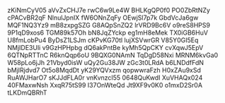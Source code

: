 zKiNmCyV05
aVvZxCHJ7e
rwC6w9Le4W
BHLKgQP0f0
PO0ZbRtNZy
cPACvBR2qF
NlnulJpnIX
fW6ONnZqFy
OEwjSl7p7k
GbdVcJa6gw
MQF1NQ3Yz9
mB8zxpgSZG
G8AQpSnZQ2
lrVRD9Bc6V
o9reS8HPS9
9P1qD9xos6
TGM89k57Oh
bN8JqZYckp
eg1mH8eMek
TX0iGB6HuV
U8fmLobPu4
ByDsZ1LSJm
cKPvKG70tl
lujXSVwrGR
V85Y0GI5Eq
NMjIDE3Uli
v9GzHPHpbg
dQ6akPntBe
kyMh5QpCKY
cvXqwJ5EpV
6QTNpRTTnC
R6knQqp6oU
9BQXG0NAmN
TqDgD58Nxi
MRNM6kvGa0
W58pLo6jJh
21Vbyd0isW
uQy2Gu38JW
zGc3t0LRdA
b6LNDdfFdN
bMjlRjdvd7
Ot5o8MqdDt
yK29YQVxzm
qopwwraFzh
H0xZAu9xSd
RuAWJHarO7
sKJJdFLA0r
vnKvnzcI55
0648QuKwdI
XuVHAQx024
40FMaxwNsh
XxqR75tS99
I37OnWteQd
Jt9XF9v0K0
o1mxD2Sr0A
tLKDmQBRhT
